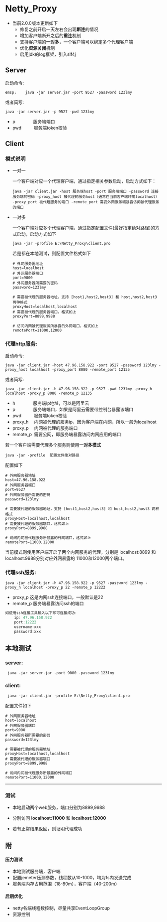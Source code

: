 # Netty_Proxy

- 当前2.0.0版本更新如下
  - 修复之前开启一天左右会出现**断连**的情况
  - 增加客户端断开之后的**重连**机制
  - 支持客户端的**一对多**，一个客户端可以绑定多个代理客户端
  - 优化**资源关闭**机制
  - 启用jdk的log框架，引入slf4j

## Server

启动命令:

```shell
emsp;    java -jar server.jar -port 9527 -password 123lmy
```

或者简写:

```shell
java -jar server.jar -p 9527 -pwd 123lmy
```

- p     &emsp;  &emsp;  &emsp;     服务端端口
- pwd  &emsp;  &emsp; 服务端token校验

## Client

### 模式说明

- 一对一

  一个客户端对应一个代理客户端，通过指定相关参数启动，启动方式如下：

  ```shell
  java -jar client.jar -host 服务端host -port 服务端端口 -password 连接服务端的密码 -proxy_host 被代理的服务host（通常在当前客户端环境localhost） -proxy_port 被代理服务的端口 -remote_port 需要外网服务端暴露访问被代理服务的端口
  ```

- 一对多

  一个客户端对应多个代理客户端，通过指定配置文件(最好指定绝对路径)的方式启动，启动方式如下

  ```shell
  java -jar -profile E:\Netty_Proxy\client.pro
  ```

  若是都在本地测试，则配置文件格式如下

  ```properties
  # 外网服务器地址
  host=localhost
  # 外网服务器端口
  port=9000
  # 外网服务器所需要的密码
  password=123lmy
  
  # 需要被代理的服务器地址，支持 [host1,host2,host3] 和 host,host2,host3 两种格式
  proxyHost=localhost,localhost
  # 需要被代理的服务器端口，格式如上
  proxyPort=8899,9988
  
  # 访问内网被代理服务所暴露的外网端口，格式如上
  remotePort=11000,12000
  ```

### 代理http服务:

启动命令:

```shell
java -jar client.jar -host 47.96.158.922 -port 9527 -password 123lmy -proxy_host localhost -proxy_port 8080 -remote_port 12135
```

或者简写: 

```shell
java -jar client.jar -h 47.96.158.922 -p 9527 -pwd 123lmy -proxy_h localhost -proxy_p 8080 -remote_p 12135
```

- h     &emsp;  &emsp;  &emsp;     服务端ip地址，可以是阿里云
- p &emsp;  &emsp;  &emsp;     服务端端口，如果是阿里云需要带控制台暴露该端口
- pwd  &emsp;  &emsp; 服务端token校验
- proxy_h &emsp;内网被代理的服务ip，因为客户端在内网，所以一般为localhost
- proxy_p &emsp;内网被代理的服务端口
- remote_p&ensp;需要公网，即服务端暴露访问内网应用的端口

若一个客户端需要代理多个服务则使用**一对多模式**

```shell
java -jar -profile  配置文件绝对路径
```

配置如下

```properties
# 外网服务器地址
host=47.96.158.922
# 外网服务器端口
port=9527
# 外网服务器所需要的密码
password=123lmy

# 需要被代理的服务器地址，支持 [host1,host2,host3] 和 host,host2,host3 两种格式
proxyHost=localhost,localhost
# 需要被代理的服务器端口，格式如上
proxyPort=8899,9988

# 访问内网被代理服务所暴露的外网端口，格式如上
remotePort=11000,12000
```

当前模式则使用客户端开启了两个内网服务的代理，分别是 localhost:8899 和 localhost:9988分别对应外网暴露的 11000和12000两个端口。

### 代理ssh服务:

```shell
java -jar client.jar -h 47.96.158.922 -p 9527 -password 123lmy -proxy_h localhost -proxy_p 22 -remote_p 12222
```

- proxy_p 这是内网ssh连接端口，一般默认是22
- remote_p 服务端暴露访问ssh的端口

```java
如使用ssh连接工具输入以下即可连接成功:
	ip: 47.96.158.922
	port:12222
	username:xxx
	password:xxx
```

## 本地测试

### server:

```shell
 java -jar server.jar -port 9000 -password 123lmy
```

### client:

```shell
 java -jar client.jar -profile E:\Netty_Proxy\client.pro
```

配置文件如下

```properties
# 外网服务器地址
host=localhost
# 外网服务器端口
port=9000
# 外网服务器所需要的密码
password=123lmy

# 需要被代理的服务器地址
proxyHost=localhost,localhost
# 需要被代理的服务器端口
proxyPort=8899,9988

# 访问内网被代理服务所暴露的外网端口
remotePort=11000,12000
```

---

### 测试

- 本地启动两个web服务，端口分别为8899,9988

- 分别访问 **localhost:11000** 和 **localhost:12000**
- 若有正常结果返回，则证明代理成功

## 附

#### 压力测试

- 本地测试服务端，客户端
- 配置jemeter压测参数，线程数从10-1000，均为1s内发送完成
- 服务端内存占用范围（18-80m），客户端（40-200m）

#### 后期优化

- netty各端线程数控制，尽量共享EventLoopGroup
- 资源控制